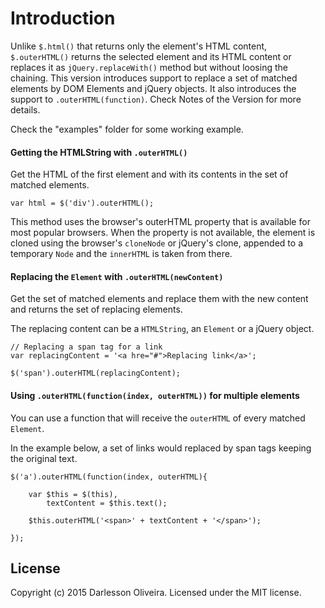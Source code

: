 # Introduction #

Unlike `$.html()` that returns only the element's HTML content, `$.outerHTML()` returns the
selected element and its HTML content or replaces it as `jQuery.replaceWith()` method but
without loosing the chaining. This version introduces support to replace a set of matched
elements by DOM Elements and jQuery objects. It also introduces the support to `.outerHTML(function)`.
Check Notes of the Version for more details.

Check the "examples" folder for some working example.

#### Getting the HTMLString with `.outerHTML()`

Get the HTML of the first element and with its contents in the set of matched elements.

```
var html = $('div').outerHTML();
```

This method uses the browser's outerHTML property that is available for most popular
browsers. When the property is not available, the element is cloned using the browser's
`cloneNode` or jQuery's clone, appended to a temporary `Node` and the `innerHTML` is taken from there.

#### Replacing the `Element` with `.outerHTML(newContent)`

Get the set of matched elements and replace them with the new content and returns the set
of replacing elements.

The replacing content can be a `HTMLString`, an `Element` or a jQuery object.

```
// Replacing a span tag for a link 
var replacingContent = '<a hre="#">Replacing link</a>';

$('span').outerHTML(replacingContent);
```

#### Using `.outerHTML(function(index, outerHTML))` for multiple elements

You can use a function that will receive the `outerHTML` of every matched `Element`.

In the example below, a set of links would replaced by span tags keeping the original text. 

```
$('a').outerHTML(function(index, outerHTML){

    var $this = $(this),
        textContent = $this.text();

    $this.outerHTML('<span>' + textContent + '</span>');

});
```

## License
Copyright (c) 2015 Darlesson Oliveira. Licensed under the MIT license.
